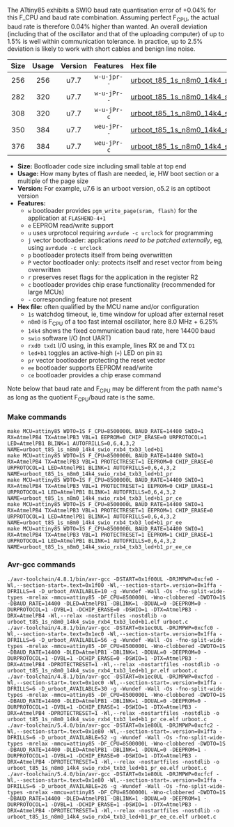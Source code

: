 The ATtiny85 exhibits a SWIO baud rate quantisation error of +0.04% for this F_CPU and baud rate combination. Assuming perfect F<sub>CPU</sub>, the actual baud rate is therefore 0.04% higher than wanted. An overall deviation (including that of the oscillator and that of the uploading computer) of up to 1.5% is well within communication tolerance. In practice, up to 2.5% deviation is likely to work with short cables and benign line noise.

|Size|Usage|Version|Features|Hex file|
|:-:|:-:|:-:|:-:|:--|
|256|256|u7.7|`w-u-jpr--`|[urboot_t85_1s_n8m0_14k4_swio_rxb4_txb3_led+b1.hex](https://raw.githubusercontent.com/stefanrueger/urboot.hex/main/mcus/attiny85/watchdog_1_s/internal_oscillator_n%2B6.25%25/%2B8m000000_hz/%2B%2B14k4_baud/swio_rxb4_txb3/led%2Bb1/urboot_t85_1s_n8m0_14k4_swio_rxb4_txb3_led%2Bb1.hex)|
|282|320|u7.7|`w-u-jPr--`|[urboot_t85_1s_n8m0_14k4_swio_rxb4_txb3_led+b1_pr.hex](https://raw.githubusercontent.com/stefanrueger/urboot.hex/main/mcus/attiny85/watchdog_1_s/internal_oscillator_n%2B6.25%25/%2B8m000000_hz/%2B%2B14k4_baud/swio_rxb4_txb3/led%2Bb1/urboot_t85_1s_n8m0_14k4_swio_rxb4_txb3_led%2Bb1_pr.hex)|
|308|320|u7.7|`w-u-jPr-c`|[urboot_t85_1s_n8m0_14k4_swio_rxb4_txb3_led+b1_pr_ce.hex](https://raw.githubusercontent.com/stefanrueger/urboot.hex/main/mcus/attiny85/watchdog_1_s/internal_oscillator_n%2B6.25%25/%2B8m000000_hz/%2B%2B14k4_baud/swio_rxb4_txb3/led%2Bb1/urboot_t85_1s_n8m0_14k4_swio_rxb4_txb3_led%2Bb1_pr_ce.hex)|
|350|384|u7.7|`weu-jPr--`|[urboot_t85_1s_n8m0_14k4_swio_rxb4_txb3_led+b1_pr_ee.hex](https://raw.githubusercontent.com/stefanrueger/urboot.hex/main/mcus/attiny85/watchdog_1_s/internal_oscillator_n%2B6.25%25/%2B8m000000_hz/%2B%2B14k4_baud/swio_rxb4_txb3/led%2Bb1/urboot_t85_1s_n8m0_14k4_swio_rxb4_txb3_led%2Bb1_pr_ee.hex)|
|376|384|u7.7|`weu-jPr-c`|[urboot_t85_1s_n8m0_14k4_swio_rxb4_txb3_led+b1_pr_ee_ce.hex](https://raw.githubusercontent.com/stefanrueger/urboot.hex/main/mcus/attiny85/watchdog_1_s/internal_oscillator_n%2B6.25%25/%2B8m000000_hz/%2B%2B14k4_baud/swio_rxb4_txb3/led%2Bb1/urboot_t85_1s_n8m0_14k4_swio_rxb4_txb3_led%2Bb1_pr_ee_ce.hex)|

- **Size:** Bootloader code size including small table at top end
- **Usage:** How many bytes of flash are needed, ie, HW boot section or a multiple of the page size
- **Version:** For example, u7.6 is an urboot version, o5.2 is an optiboot version
- **Features:**
  + `w` bootloader provides `pgm_write_page(sram, flash)` for the application at `FLASHEND-4+1`
  + `e` EEPROM read/write support
  + `u` uses urprotocol requiring `avrdude -c urclock` for programming
  + `j` vector bootloader: applications *need to be patched externally*, eg, using `avrdude -c urclock`
  + `p` bootloader protects itself from being overwritten
  + `P` vector bootloader only: protects itself and reset vector from being overwritten
  + `r` preserves reset flags for the application in the register R2
  + `c` bootloader provides chip erase functionality (recommended for large MCUs)
  + `-` corresponding feature not present
- **Hex file:** often qualified by the MCU name and/or configuration
  + `1s` watchdog timeout, ie, time window for upload after external reset
  + `n8m0` is F<sub>CPU</sub> of a too fast internal oscillator, here 8.0 MHz + 6.25%
  + `14k4` shows the fixed communication baud rate, here 14400 baud
  + `swio` software I/O (not UART)
  + `rxd0 txd1` I/O using, in this example, lines RX `D0` and TX `D1`
  + `led+b1` toggles an active-high (`+`) LED on pin `B1`
  + `pr` vector bootloader protecting the reset vector
  + `ee` bootloader supports EEPROM read/write
  + `ce` bootloader provides a chip erase command


Note below that baud rate and F<sub>CPU</sub> may be different from the path name's as long as the quotient F<sub>CPU</sub>/baud rate is the same.

### Make commands
```
make MCU=attiny85 WDTO=1S F_CPU=8500000L BAUD_RATE=14400 SWIO=1 RX=AtmelPB4 TX=AtmelPB3 VBL=1 EEPROM=0 CHIP_ERASE=0 URPROTOCOL=1 LED=AtmelPB1 BLINK=1 AUTOFRILLS=0,6,4,3,2 NAME=urboot_t85_1s_n8m0_14k4_swio_rxb4_txb3_led+b1
make MCU=attiny85 WDTO=1S F_CPU=8500000L BAUD_RATE=14400 SWIO=1 RX=AtmelPB4 TX=AtmelPB3 VBL=1 PROTECTRESET=1 EEPROM=0 CHIP_ERASE=0 URPROTOCOL=1 LED=AtmelPB1 BLINK=1 AUTOFRILLS=0,6,4,3,2 NAME=urboot_t85_1s_n8m0_14k4_swio_rxb4_txb3_led+b1_pr
make MCU=attiny85 WDTO=1S F_CPU=8500000L BAUD_RATE=14400 SWIO=1 RX=AtmelPB4 TX=AtmelPB3 VBL=1 PROTECTRESET=1 EEPROM=0 CHIP_ERASE=1 URPROTOCOL=1 LED=AtmelPB1 BLINK=1 AUTOFRILLS=0,6,4,3,2 NAME=urboot_t85_1s_n8m0_14k4_swio_rxb4_txb3_led+b1_pr_ce
make MCU=attiny85 WDTO=1S F_CPU=8500000L BAUD_RATE=14400 SWIO=1 RX=AtmelPB4 TX=AtmelPB3 VBL=1 PROTECTRESET=1 EEPROM=1 CHIP_ERASE=0 URPROTOCOL=1 LED=AtmelPB1 BLINK=1 AUTOFRILLS=0,6,4,3,2 NAME=urboot_t85_1s_n8m0_14k4_swio_rxb4_txb3_led+b1_pr_ee
make MCU=attiny85 WDTO=1S F_CPU=8500000L BAUD_RATE=14400 SWIO=1 RX=AtmelPB4 TX=AtmelPB3 VBL=1 PROTECTRESET=1 EEPROM=1 CHIP_ERASE=1 URPROTOCOL=1 LED=AtmelPB1 BLINK=1 AUTOFRILLS=0,6,4,3,2 NAME=urboot_t85_1s_n8m0_14k4_swio_rxb4_txb3_led+b1_pr_ee_ce
```

### Avr-gcc commands
```
./avr-toolchain/4.8.1/bin/avr-gcc -DSTART=0x1f00UL -DRJMPWP=0xcfe0 -Wl,--section-start=.text=0x1f00 -Wl,--section-start=.version=0x1ffa -DFRILLS=4 -D_urboot_AVAILABLE=10 -g -Wundef -Wall -Os -fno-split-wide-types -mrelax -mmcu=attiny85 -DF_CPU=8500000L -Wno-clobbered -DWDTO=1S -DBAUD_RATE=14400 -DLED=AtmelPB1 -DBLINK=1 -DDUAL=0 -DEEPROM=0 -DURPROTOCOL=1 -DVBL=1 -DCHIP_ERASE=0 -DSWIO=1 -DTX=AtmelPB3 -DRX=AtmelPB4 -Wl,--relax -nostartfiles -nostdlib -o urboot_t85_1s_n8m0_14k4_swio_rxb4_txb3_led+b1.elf urboot.c
./avr-toolchain/4.8.1/bin/avr-gcc -DSTART=0x1ec0UL -DRJMPWP=0xcfc0 -Wl,--section-start=.text=0x1ec0 -Wl,--section-start=.version=0x1ffa -DFRILLS=6 -D_urboot_AVAILABLE=56 -g -Wundef -Wall -Os -fno-split-wide-types -mrelax -mmcu=attiny85 -DF_CPU=8500000L -Wno-clobbered -DWDTO=1S -DBAUD_RATE=14400 -DLED=AtmelPB1 -DBLINK=1 -DDUAL=0 -DEEPROM=0 -DURPROTOCOL=1 -DVBL=1 -DCHIP_ERASE=0 -DSWIO=1 -DTX=AtmelPB3 -DRX=AtmelPB4 -DPROTECTRESET=1 -Wl,--relax -nostartfiles -nostdlib -o urboot_t85_1s_n8m0_14k4_swio_rxb4_txb3_led+b1_pr.elf urboot.c
./avr-toolchain/4.8.1/bin/avr-gcc -DSTART=0x1ec0UL -DRJMPWP=0xcfcd -Wl,--section-start=.text=0x1ec0 -Wl,--section-start=.version=0x1ffa -DFRILLS=6 -D_urboot_AVAILABLE=30 -g -Wundef -Wall -Os -fno-split-wide-types -mrelax -mmcu=attiny85 -DF_CPU=8500000L -Wno-clobbered -DWDTO=1S -DBAUD_RATE=14400 -DLED=AtmelPB1 -DBLINK=1 -DDUAL=0 -DEEPROM=0 -DURPROTOCOL=1 -DVBL=1 -DCHIP_ERASE=1 -DSWIO=1 -DTX=AtmelPB3 -DRX=AtmelPB4 -DPROTECTRESET=1 -Wl,--relax -nostartfiles -nostdlib -o urboot_t85_1s_n8m0_14k4_swio_rxb4_txb3_led+b1_pr_ce.elf urboot.c
./avr-toolchain/5.4.0/bin/avr-gcc -DSTART=0x1e80UL -DRJMPWP=0xcfc2 -Wl,--section-start=.text=0x1e80 -Wl,--section-start=.version=0x1ffa -DFRILLS=6 -D_urboot_AVAILABLE=52 -g -Wundef -Wall -Os -fno-split-wide-types -mrelax -mmcu=attiny85 -DF_CPU=8500000L -Wno-clobbered -DWDTO=1S -DBAUD_RATE=14400 -DLED=AtmelPB1 -DBLINK=1 -DDUAL=0 -DEEPROM=1 -DURPROTOCOL=1 -DVBL=1 -DCHIP_ERASE=0 -DSWIO=1 -DTX=AtmelPB3 -DRX=AtmelPB4 -DPROTECTRESET=1 -Wl,--relax -nostartfiles -nostdlib -o urboot_t85_1s_n8m0_14k4_swio_rxb4_txb3_led+b1_pr_ee.elf urboot.c
./avr-toolchain/5.4.0/bin/avr-gcc -DSTART=0x1e80UL -DRJMPWP=0xcfcf -Wl,--section-start=.text=0x1e80 -Wl,--section-start=.version=0x1ffa -DFRILLS=6 -D_urboot_AVAILABLE=26 -g -Wundef -Wall -Os -fno-split-wide-types -mrelax -mmcu=attiny85 -DF_CPU=8500000L -Wno-clobbered -DWDTO=1S -DBAUD_RATE=14400 -DLED=AtmelPB1 -DBLINK=1 -DDUAL=0 -DEEPROM=1 -DURPROTOCOL=1 -DVBL=1 -DCHIP_ERASE=1 -DSWIO=1 -DTX=AtmelPB3 -DRX=AtmelPB4 -DPROTECTRESET=1 -Wl,--relax -nostartfiles -nostdlib -o urboot_t85_1s_n8m0_14k4_swio_rxb4_txb3_led+b1_pr_ee_ce.elf urboot.c
```

